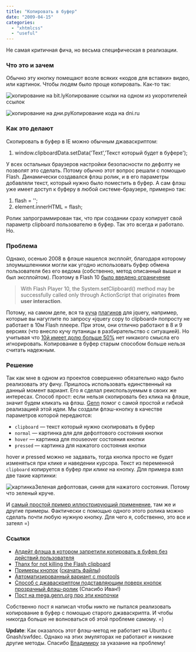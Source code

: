 ```yaml
---
title: "Копировать в буфер"
date: "2009-04-15"
categories: 
  - "xhtmlcss"
  - "useful"
---
```


Не самая критичная фича, но весьма специфическая в реализации.

### Что это и зачем

Обычно эту кнопку помещают возле всяких «кодов для вставки» видео, или картинок. Чтобы людям было проще копировать. Как-то так:

![копирование на bit.ly](http://cssing.org.ua/examples/clipboard/bitly.png)Копирование ссылки на одном из укоротителей ссылок

![копирование на дни.ру](http://cssing.org.ua/examples/clipboard/dni.png)Копирование кода на dni.ru

### Как это делают

Скопировать в буфер в IE можно обычным джаваскриптом:

1. window.clipboardData.setData('Text','Текст который будет в буфере');

У всех остальных браузеров настройки безопасности по дефолту не позволят это сделать. Потому обычно этот вопрос решали с помощью Flash. Динамически создавался флэш ролик, и в его параметры добавляли текст, который нужно было поместить в буфер. А сам флэш уже имеет доступ к буферу в любой системе-браузере, примерно так:

1. flash = '<embed src="copy.swf" FlashVars="clipboard='+encodeURIComponent(t)+'" width="0" height="0" type="application/x-shockwave-flash"></embed>';
2. element.innerHTML = flash;

Ролик запрограммирован так, что при создании сразу копирует свой параметр clipboard пользователю в буфер. Так это всегда и работало. Но.

### Проблема

Однако, осенью 2008 в флэше нашелся эксплойт, благодаря которому злоумышленники могли как угодно использовать буфер обмена пользователя без его ведома (собственно, метод описанный выше и был эксплойтом). Поэтому в Flash 10 [было введено ограничение](http://www.adobe.com/devnet/flashplayer/articles/fplayer10_security_changes_02.html#head31)

> With Flash Player 10, the System.setClipboard() method may be successfully called only through ActionScript that originates **from user interaction**.

Потому, на самом деле, вся та [куча](http://yangshuai.googlepages.com/jquerycopyplugin) [плагинов](http://plugins.jquery.com/project/clipboard) для jquery, например, которые вы нагуглите по запросу «jquery copy to clipboard» попросту не работает в 10м Flash плеере. При этом, они отлично работают в 8 и 9 версиях (что внесло кучу путаницы в разбирательство с ситуацией). Но учитывая что [10й имеет долю больше 50%](http://www.adobe.com/products/player_census/flashplayer/version_penetration.html) нет никакого смысла его игнорировать. Копирование в буфер старым способом больше нельзя считать надежным.

### Решение

Так как мне в одном из проектов совершенно обязательно надо было реализовать эту фичу. Пришлось использовать единственный на данный момент вариант. Его я сделал реиспользуемым в своих же интересах. Способ прост: если нельзя скопировать без клика на флэше, значит будем кликать на флэш. [Genn](http://mega.genn.org) помог с самой простой и гибкой реализацией этой идеи. Мы создали флэш-кнопку в качестве параметров которой передаются:

- `clipboard` — текст который нужно скопировать в буфер
- `normal` — картинка для для дефолтового состояния кнопки
- `hover` — картинка для mouseover состояния кнопки
- `pressed` — картинка для нажатого состояния кнопки

hover и pressed можно не задавать, тогда кнопка просто не будет изменяться при клике и наведении курсора. Текст из переменной `clipboard` копируется в буфер _при клике_ на кнопку. Для примера взял две такие картинки:

![картинка](http://cssing.org.ua/examples/clip/nav.png)Зеленая дефолтовая, синяя для нажатого состояния. Потому что зеленый круче.

И [самый простой пример иллюстрирующий применение](http://cssing.org.ua/examples/clipboard/), там же и другие примеры. Фактически с помощью одного этого ролика можно сделать почти любую нужную кнопку. Для чего я, собственно, это все и затеял =)

### Ссылки

- [Апдейт флэша в котором запретили копировать в буфер без действий пользователя](http://www.adobe.com/products/player_census/flashplayer/version_penetration.html)
- [Thanx for not killing the Flash clipboard](http://blog.guya.net/2008/09/21/thanx-for-not-killing-the-flash-clipboard/)
- [Примеры кнопок](http://cssing.org.ua/examples/clipboard) ([скачать файлы](http://cssing.org.ua/examples/clipboard/clipboard.zip))
- [Автоматизированный вариант с mootools](http://riamatic.com/2009/01/20/clipboard-javascript-flash/)
- [Способ с джаваскриптом подставляющим поверх кнопок прозрачный флэш-ролик](http://beckelman.net/post/2009/01/22/Copy-to-Clipboard-with-ZeroClipboard-Flash-10-and-jQuery.aspx) (Спасибо Иван!)
- [Пост на mega.genn.org про эти кнопочки](http://mega.genn.org/2009/flash-antipasti/)

Собственно пост я написал чтобы никто не пытался реализовать копирование в буфер с помощью старого джаваскрипта. И чтобы никогда больше не волноваться об этой проблеме самому. =)

**Update**: Как оказалось этот флэш-метод не работает на Ubuntu c Gnash/swfdec. Однако на этих эмуляторах не работают и никакие другие методы. Спасибо [Владимиру](http://blog.sjinks.org.ua/) за указание на проблему!
